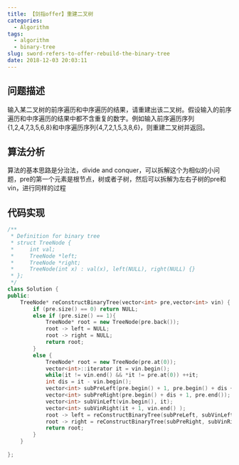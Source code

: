 ```yaml
---
title: 【剑指offer】重建二叉树
categories:
  - Algorithm
tags:
  - algorithm
  - binary-tree
slug: sword-refers-to-offer-rebuild-the-binary-tree
date: 2018-12-03 20:03:11
---
```


## 问题描述

输入某二叉树的前序遍历和中序遍历的结果，请重建出该二叉树。假设输入的前序遍历和中序遍历的结果中都不含重复的数字。例如输入前序遍历序列{1,2,4,7,3,5,6,8}和中序遍历序列{4,7,2,1,5,3,8,6}，则重建二叉树并返回。



## 算法分析

算法的基本思路是分治法，divide and conquer，可以拆解这个为相似的小问题，pre的第一个元素是根节点，树或者子树，然后可以拆解为左右子树的pre和vin，进行同样的过程



## 代码实现

~~~cpp
/**
 * Definition for binary tree
 * struct TreeNode {
 *     int val;
 *     TreeNode *left;
 *     TreeNode *right;
 *     TreeNode(int x) : val(x), left(NULL), right(NULL) {}
 * };
 */
class Solution {
public:
    TreeNode* reConstructBinaryTree(vector<int> pre,vector<int> vin) {
		if (pre.size() == 0) return NULL;
        else if (pre.size() == 1){
            TreeNode* root = new TreeNode(pre.back());
            root -> left = NULL;
            root -> right = NULL;
            return root;
        }
        else {
            TreeNode* root = new TreeNode(pre.at(0));
            vector<int>::iterator it = vin.begin();
            while(it != vin.end() && *it != pre.at(0)) ++it;
            int dis = it - vin.begin();
            vector<int> subPreLeft(pre.begin() + 1, pre.begin() + dis + 1);
            vector<int> subPreRight(pre.begin() + dis + 1, pre.end());
            vector<int> subVinLeft(vin.begin(), it);
            vector<int> subVinRight(it + 1, vin.end() );
            root -> left = reConstructBinaryTree(subPreLeft, subVinLeft);
            root -> right = reConstructBinaryTree(subPreRight, subVinRight);
            return root;
        }
    }
    
};
~~~



